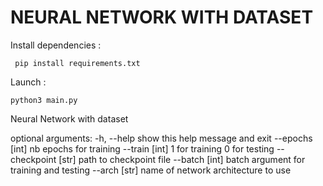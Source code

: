 # NEURAL NETWORK WITH DATASET

Install dependencies : 

`` pip install requirements.txt``

Launch : 

`` python3 main.py ``

Neural Network with dataset

optional arguments:
  -h, --help          show this help message and exit
  --epochs [int]      nb epochs for training
  --train [int]       1 for training 0 for testing
  --checkpoint [str]  path to checkpoint file
  --batch [int]       batch argument for training and testing
  --arch [str]        name of network architecture to use